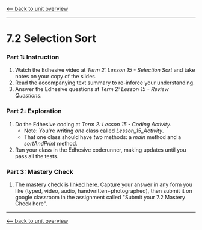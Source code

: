 [<-- back to unit overview](README.md)

---
# 7.2 Selection Sort

### Part 1: Instruction
1. Watch the Edhesive video at _Term 2: Lesson 15 - Selection Sort_ and take notes on your copy of the slides.
1. Read the accompanying text summary to re-inforce your understanding.
1. Answer the Edhesive questions at _Term 2: Lesson 15 - Review Questions_.

### Part 2: Exploration
1. Do the Edhesive coding at _Term 2: Lesson 15 - Coding Activity_.
   - Note: You're writing *one* class called _Lesson_15_Activity_.
   - That one class should have *two* methods: a _main_ method and a _sortAndPrint_ method.
1. Run your class in the Edhesive coderunner, making updates until you pass all the tests.

### Part 3: Mastery Check
1. The mastery check is [linked here](https://drive.google.com/open?id=14fhyrS388wyYndUpTlh20PMhXRKQwagG). Capture your answer in any form you like (typed, video, audio, handwritten+photographed), then submit it on google classroom in the assignment called "Submit your 7.2 Mastery Check here".

---
[<-- back to unit overview](README.md)
